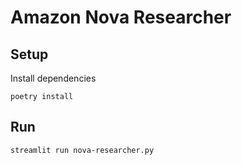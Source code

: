 # Amazon Nova Researcher
## Setup
Install dependencies

```
poetry install
```

## Run

```
streamlit run nova-researcher.py
```
